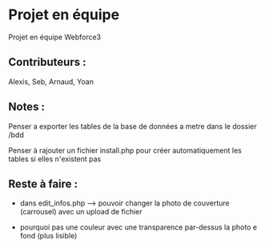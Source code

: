 # Projet en équipe
Projet en équipe Webforce3

## Contributeurs :
Alexis, Seb, Arnaud, Yoan

## Notes :
Penser a exporter les tables de la base de données a metre dans le dossier /bdd

Penser à rajouter un fichier install.php pour créer automatiquement les tables si elles n'existent pas

## Reste à faire :

- dans edit_infos.php --> pouvoir changer la photo de couverture (carrousel) avec un upload de fichier 

- pourquoi pas une couleur avec une transparence par-dessus la photo e fond (plus lisible)
